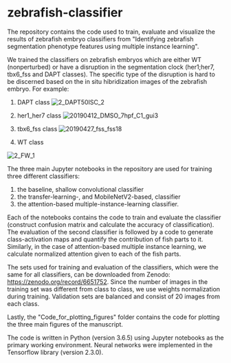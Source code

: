 # zebrafish-classifier
The repository contains the code used to train, evaluate and visualize the results of zebrafish embryo classifiers from "Identifying zebrafish segmentation phenotype features using multiple instance learning".

We trained the classifiers on zebrafish embryos which are either WT (nonperturbed) or have a disruption in the segmentation clock (her1;her7, tbx6_fss and DAPT classes). The specific type of the disruption is hard to be discerned based on the in situ hibridization images of the zebrafish embryo. For example:

1. DAPT class
![2_DAPT50ISC_2](https://user-images.githubusercontent.com/20626185/174071147-d8f0bdfd-039c-496e-88b0-7304de7fae3a.png)

2. her1_her7 class
![20190412_DMSO_7hpf_C1_gui3](https://user-images.githubusercontent.com/20626185/174071369-a9967507-1fdf-49eb-a5aa-2c3f16a65c47.png)

3. tbx6_fss class
![20190427_fss_fss18](https://user-images.githubusercontent.com/20626185/174071547-2928819e-348a-4fb8-83ed-568f10611db6.png)

4. WT class

![2_FW_1](https://user-images.githubusercontent.com/20626185/174071588-1de8c4d2-dafc-4d17-a624-176015c5c9c4.png)

The three main Jupyter notebooks in the repository are used for training three different classifiers:
1. the baseline, shallow convolutional classifier
2. the transfer-learning-, and MobileNetV2-based, classifier
3. the attention-based multiple-instance-learning classifier.

Each of the notebooks contains the code to train and evaluate the classifier (construct confusion matrix and calculate the accuracy of classification).
The evaluation of the second classifier is followed by a code to generate class-activation maps and quantify the contribution of fish parts to it.
Similarly, in the case of attention-based multiple instance learning, we calculate normalized attention given to each of the fish parts.

The sets used for training and evaluation of the classifiers, which were the same for all classifiers, can be downloaded from Zenodo: https://zenodo.org/record/6651752. Since the number of images in the training set was different from class to class, we use weights normalization during training. Validation sets are balanced and consist of 20 images from each class.

Lastly, the "Code_for_plotting_figures" folder contains the code for plotting the three main figures of the manuscript.

The code is written in Python (version 3.6.5) using Jupyter notebooks as the primary working environment. Neural networks were implemented in the Tensorflow library (version 2.3.0).
